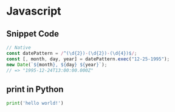 # Javascript

## Snippet Code

```js
// Native
const datePattern = /^(\d{2})-(\d{2})-(\d{4})$/;
const [, month, day, year] = datePattern.exec("12-25-1995");
new Date(`${month}, ${day} ${year}`);
// => "1995-12-24T13:00:00.000Z"
```

## print in Python

```py
print('hello world!')
```
